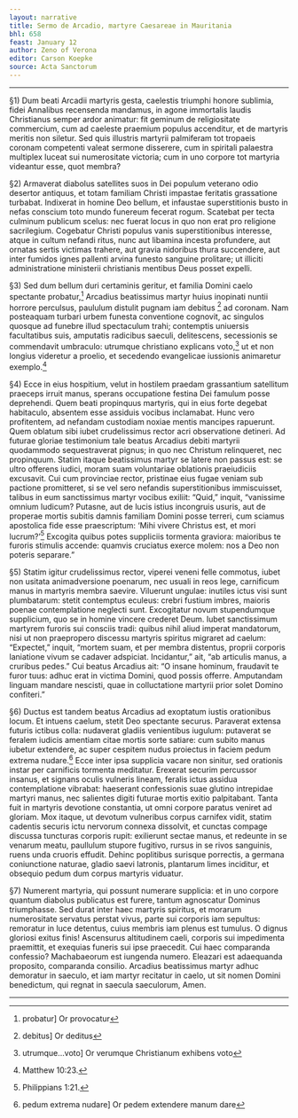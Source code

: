 ```yaml
---
layout: narrative
title: Sermo de Arcadio, martyre Caesareae in Mauritania
bhl: 658
feast: January 12
author: Zeno of Verona
editor: Carson Koepke
source: Acta Sanctorum
---
```


---

§1) Dum beati Arcadii martyris gesta, caelestis triumphi honore sublimia, fidei Annalibus recensenda mandamus, in agone immortalis laudis Christianus semper ardor animatur: fit geminum de religiositate commercium, cum ad caeleste praemium populus accenditur, et de martyris meritis non siletur. Sed quis illustris martyrii palmiferam tot tropaeis coronam competenti valeat sermone disserere, cum in spiritali palaestra multiplex luceat sui numerositate victoria; cum in uno corpore tot martyria videantur esse, quot membra?

§2) Armaverat diabolus satellites suos in Dei populum veterano odio desertor antiquus, et totam familiam Christi impastae feritatis grassatione turbabat. Indixerat in homine Deo bellum, et infaustae superstitionis busto in nefas conscium toto mundo funereum fecerat rogum. Scatebat per tecta culminum publicum scelus: nec fuerat locus in quo non erat pro religione sacrilegium. Cogebatur Christi populus vanis superstitionibus interesse, atque in cultum nefandi ritus, nunc aut libamina incesta profundere, aut ornatas sertis victimas trahere, aut gravia nidoribus thura succendere, aut inter fumidos ignes pallenti arvina funesto sanguine prolitare; ut illiciti administratione ministerii christianis mentibus Deus posset expelli.

§3) Sed dum bellum duri certaminis geritur, et familia Domini caelo spectante probatur,[^1] Arcadius beatissimus martyr huius inopinati nuntii horrore perculsus, paululum distulit pugnam iam debitus [^2] ad coronam. Nam posteaquam turbari urbem funesta conventione cognovit, ac singulos quosque ad funebre illud spectaculum trahi; contemptis uniuersis facultatibus suis, amputatis radicibus saeculi, delitescens, secessionis se commendavit umbraculo: utrumque christiano explicans voto,[^3] ut et non longius videretur a proelio, et secedendo evangelicae iussionis animaretur exemplo.[^4]

§4) Ecce in eius hospitium, velut in hostilem praedam grassantium satellitum praeceps irruit manus, sperans occupatione festina Dei famulum posse deprehendi. Quem beati propinquus martyris, qui in eius forte degebat habitaculo, absentem esse assiduis vocibus inclamabat. Hunc vero profitentem, ad nefandam custodiam noxiae mentis mancipes rapuerunt. Quem oblatum sibi iubet crudelissimus rector acri observatione detineri. Ad futurae gloriae testimonium tale beatus Arcadius debiti martyrii quodammodo sequestraverat pignus; in quo nec Christum relinqueret, nec propinquum. Statim itaque beatissimus martyr se latere non passus est: se ultro offerens iudici, moram suam voluntariae oblationis praeiudiciis excusavit. Cui cum provinciae rector, pristinae eius fugae veniam sub pactione promitteret, si se vel sero nefandis superstitionibus immiscuisset, talibus in eum sanctissimus martyr vocibus exiliit: “Quid,” inquit, “vanissime omnium ludicum? Putasne, aut de lucis istius incongruis usuris, aut de properae mortis subitis damnis familiam Domini posse terreri, cum sciamus apostolica fide esse praescriptum: ‘Mihi vivere Christus est, et mori lucrum?’[^5] Excogita quibus potes suppliciis tormenta graviora: maioribus te furoris stimulis accende: quamvis cruciatus exerce molem: nos a Deo non poteris separare.”

§5) Statim igitur crudelissimus rector, viperei veneni felle commotus, iubet non usitata animadversione poenarum, nec usuali in reos lege, carnificum manus in martyris membra saevire. Viluerunt ungulae: inutiles ictus visi sunt plumbatarum: stetit contemptus eculeus: crebri fustium imbres, maioris poenae contemplatione neglecti sunt. Excogitatur novum stupendumque supplicium, quo se in homine vincere crederet Deum. Iubet sanctissimum martyrem furoris sui consciis tradi: quibus nihil aliud imperat mandatorum, nisi ut non praepropero discessu martyris spiritus migraret ad caelum: “Expectet,” inquit, “mortem suam, et per membra distentus, proprii corporis laniatione vivum se cadaver adspiciat. Incidantur,” ait, “ab articulis manus, a cruribus pedes.” Cui beatus Arcadius ait: “O insane hominum, fraudavit te furor tuus: adhuc erat in victima Domini, quod possis offerre. Amputandam linguam mandare nescisti, quae in colluctatione martyrii prior solet Domino confiteri.”

§6) Ductus est tandem beatus Arcadius ad exoptatum iustis orationibus locum. Et intuens caelum, stetit Deo spectante securus. Paraverat extensa futuris ictibus colla: nudaverat gladiis venientibus iugulum: putaverat se feralem iudicis amentiam citae mortis sorte satiare: cum subito manus iubetur extendere, ac super cespitem nudus proiectus in faciem pedum extrema nudare.[^6] Ecce inter ipsa supplicia vacare non sinitur, sed orationis instar per carnificis tormenta meditatur. Erexerat securim percussor insanus, et signans oculis vulneris lineam, feralis ictus assidua contemplatione vibrabat: haeserant confessionis suae glutino intrepidae martyri manus, nec salientes digiti futurae mortis exitio palpitabant. Tanta fuit in martyris devotione constantia, ut omni corpore paratus veniret ad gloriam. Mox itaque, ut devotum vulneribus corpus carnifex vidit, statim cadentis securis ictu nervorum connexa dissolvit, et cunctas compage discussa tuncturas corporis rupit: exilierunt sectae manus, et redeunte in se venarum meatu, paullulum stupore fugitivo, rursus in se rivos sanguinis, ruens unda cruoris effudit. Dehinc poplitibus surisque porrectis, a germana coniunctione naturae, gladio saevi latronis, plantarum limes inciditur, et obsequio pedum dum corpus martyris viduatur.

§7) Numerent martyria, qui possunt numerare supplicia: et in uno corpore quantum diabolus publicatus est furere, tantum agnoscatur Dominus triumphasse. Sed durat inter haec martyris spiritus, et morarum numerositate servatus perstat vivus, parte sui corporis iam sepultus: remoratur in luce detentus, cuius membris iam plenus est tumulus. O dignus gloriosi exitus finis! Ascensurus altitudinem caeli, corporis sui impedimenta praemittit, et exequias funeris sui ipse praecedit. Cui haec comparanda confessio? Machabaeorum est iungenda numero. Eleazari est adaequanda proposito, comparanda consilio. Arcadius beatissimus martyr adhuc demoratur in saeculo, et iam martyr recitatur in caelo, ut sit nomen Domini benedictum, qui regnat in saecula saeculorum, Amen.

---

[^1]: probatur] Or provocatur
[^2]: debitus] Or deditus
[^3]: utrumque…voto] Or verumque Christianum exhibens voto
[^4]: Matthew 10:23.
[^5]: Philippians 1:21.
[^6]: pedum extrema nudare] Or pedem extendere manum dare
